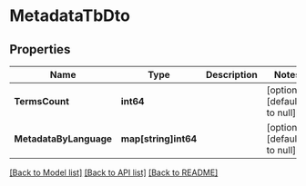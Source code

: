 # MetadataTbDto

## Properties
Name | Type | Description | Notes
------------ | ------------- | ------------- | -------------
**TermsCount** | **int64** |  | [optional] [default to null]
**MetadataByLanguage** | **map[string]int64** |  | [optional] [default to null]

[[Back to Model list]](../README.md#documentation-for-models) [[Back to API list]](../README.md#documentation-for-api-endpoints) [[Back to README]](../README.md)


